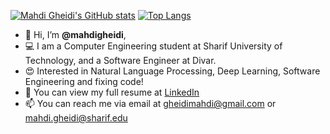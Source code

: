 [![Mahdi Gheidi's GitHub stats](https://github-readme-stats.vercel.app/api?username=mahdigheidi&hide=stars&theme=transparent)](https://github.com/mahdigheidi/github-readme-stats)
[![Top Langs](https://github-readme-stats.vercel.app/api/top-langs/?username=mahdigheidi)](https://github.com/mahdigheidi/github-readme-stats)

- 👋 Hi, I’m **@mahdigheidi**,
- 💻 I am a Computer Engineering student at Sharif University of Technology, and a Software Engineer at Divar.
- 😍 Interested in Natural Language Processing, Deep Learning, Software Engineering and fixing code!
- 📃 You can view my full resume at [LinkedIn](https://www.linkedin.com/in/mahdi-gheidi/)
- 📫 You can reach me via email at gheidimahdi@gmail.com or mahdi.gheidi@sharif.edu

<!---
mahdigheidi/mahdigheidi is a ✨ special ✨ repository because its `README.md` (this file) appears on your GitHub profile.
You can click the Preview link to take a look at your changes.
--->
